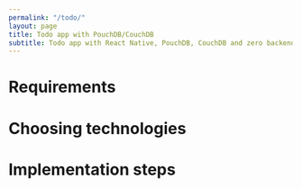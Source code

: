 ```yaml
---
permalink: "/todo/"
layout: page
title: Todo app with PouchDB/CouchDB
subtitle: Todo app with React Native, PouchDB, CouchDB and zero backend
---
```


# Requirements
# Choosing technologies
# Implementation steps
